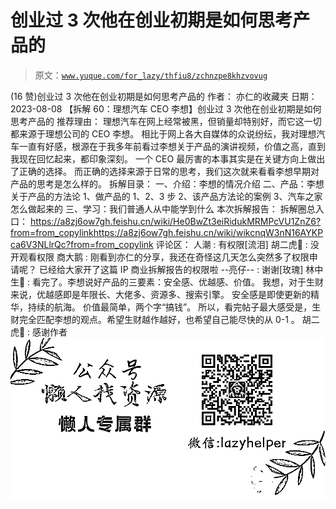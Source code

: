 # 创业过 3 次他在创业初期是如何思考产品的

> 原文：[`www.yuque.com/for_lazy/thfiu8/zchnzpe8khzvovug`](https://www.yuque.com/for_lazy/thfiu8/zchnzpe8khzvovug)

<ne-h2 id="00a6e164" data-lake-id="00a6e164"><ne-heading-ext><ne-heading-anchor></ne-heading-anchor><ne-heading-fold></ne-heading-fold></ne-heading-ext><ne-heading-content><ne-text id="ub4667b87">(16 赞)创业过 3 次他在创业初期是如何思考产品的</ne-text></ne-heading-content></ne-h2> <ne-p id="u3bbf4e47" data-lake-id="u3bbf4e47"><ne-text id="u708d29d9">作者： 亦仁的收藏夹</ne-text></ne-p> <ne-p id="u684a56e3" data-lake-id="u684a56e3"><ne-text id="u44723589">日期：2023-08-08</ne-text></ne-p> <ne-p id="ube932174" data-lake-id="ube932174"><ne-text id="ubb33689f">【拆解 60：理想汽车 CEO 李想】创业过 3 次他在创业初期是如何思考产品的</ne-text></ne-p> <ne-p id="u37de053d" data-lake-id="u37de053d"><ne-text id="u45d34e95">推荐理由：</ne-text></ne-p> <ne-p id="ub1ba1c38" data-lake-id="ub1ba1c38"><ne-text id="u58d9b6a2">理想汽车在网上经常被黑，但销量却特别好，而它这一切都来源于理想公司的 CEO 李想。</ne-text></ne-p> <ne-p id="u0706d8a0" data-lake-id="u0706d8a0"><ne-text id="uc749f24f">相比于网上各大自媒体的众说纷纭，我对理想汽车一直有好感，根源在于我多年前看过李想关于产品的演讲视频，价值之高，直到我现在回忆起来，都印象深刻。</ne-text></ne-p> <ne-p id="u43bcc147" data-lake-id="u43bcc147"><ne-text id="u3b674997">一个 CEO 最厉害的本事其实是在关键方向上做出了正确的选择。</ne-text></ne-p> <ne-p id="ue5c4d5b9" data-lake-id="ue5c4d5b9"><ne-text id="u2c14863e">而正确的选择来源于日常的思考，我们这次就来看看李想早期对产品的思考是怎么样的。</ne-text></ne-p> <ne-p id="u11f9d09c" data-lake-id="u11f9d09c"><ne-text id="u019cf16a">拆解目录：</ne-text></ne-p> <ne-p id="u4dee48b3" data-lake-id="u4dee48b3"><ne-text id="ub3399ff0">一、介绍：李想的情况介绍</ne-text></ne-p> <ne-p id="u8edf6cf1" data-lake-id="u8edf6cf1"><ne-text id="ud2172b75">二、产品：李想关于产品的方法论</ne-text></ne-p> <ne-p id="uf52e63a5" data-lake-id="uf52e63a5"><ne-text id="uaa838e0d">1、做产品的 1、2、3 步</ne-text> <ne-text id="u5131a7fe">2、该产品方法论的案例</ne-text> <ne-text id="ub6f41a33">3、汽车之家怎么做起来的</ne-text></ne-p> <ne-p id="u38e89e4d" data-lake-id="u38e89e4d"><ne-text id="u38bae4e9">三、学习：我们普通人从中能学到什么</ne-text></ne-p> <ne-p id="uf67a16c3" data-lake-id="uf67a16c3"><ne-text id="uf6179e09">本次拆解报告：</ne-text></ne-p> <ne-p id="ue0f5a121" data-lake-id="ue0f5a121"><ne-text id="u70d2ba53">拆解圈总入口：</ne-text></ne-p> <ne-p id="uc9c6e1d9" data-lake-id="uc9c6e1d9">[<ne-text id="u518f8b5e">https://a8zj6ow7gh.feishu.cn/wiki/He0BwZt3eiRidukMRMPcVU1ZnZ6?from=from_copylink</ne-text>](https://a8zj6ow7gh.feishu.cn/wiki/He0BwZt3eiRidukMRMPcVU1ZnZ6?from=from_copylink)[<ne-text id="u5bc3aa0d">https://a8zj6ow7gh.feishu.cn/wiki/wikcnqW3nN16AYKPca6V3NLlrQc?from=from_copylink</ne-text>](https://a8zj6ow7gh.feishu.cn/wiki/wikcnqW3nN16AYKPca6V3NLlrQc?from=from_copylink)</ne-p> <ne-hole id="u2e8ad64e" data-lake-id="u2e8ad64e"><ne-card data-card-name="hr" data-card-type="block" id="Bpwxb" data-event-boundary="card"><ne-p id="u204efbcb" data-lake-id="u204efbcb"><ne-text id="uf64b4ec5">评论区：</ne-text></ne-p> <ne-p id="udcd139e2" data-lake-id="udcd139e2"><ne-text id="u0ee950b2">人潮 : 有权限[流泪]</ne-text> <ne-text id="ub1d8d506">胡二虎🐯 : 没开观看权限</ne-text> <ne-text id="u90a26199">商大鹅 : 刚看到亦仁的分享，我还在奇怪这几天怎么突然多了权限申请呢？</ne-text> <ne-text id="u9ea31745">已经给大家开了这篇 IP 商业拆解报告的权限啦</ne-text> <ne-text id="ud7b2fab1">--亮仔-- : 谢谢[玫瑰]</ne-text> <ne-text id="u098b6514">林中生🍃 : 看完了。李想说好产品的三要素：安全感、优越感、价值。</ne-text> <ne-text id="ubd314b26">我想，对于生财来说，优越感即是年限长、大佬多、资源多、搜索引擎。</ne-text> <ne-text id="u28e9e5dd">安全感是即使更新的精华，持续的航海。</ne-text> <ne-text id="u63a8ff9d">价值最简单，两个字“搞钱”。</ne-text> <ne-text id="u428c0a14">所以，看完帖子最大感受是，生财完全匹配李想的观点。希望生财越作越好，也希望自己能尽快的从 0-1 。</ne-text> <ne-text id="ua659b7b0">胡二虎🐯 : 感谢作者</ne-text></ne-p> <ne-p id="u13c4ad73" data-lake-id="u13c4ad73"><ne-card data-card-name="image" data-card-type="inline" id="zp67V" data-event-boundary="card">![](img/894d30a529e7c37bcd3392323c99941c.png)  <ne-hole id="uc3dde921" data-lake-id="uc3dde921"><ne-card data-card-name="hr" data-card-type="block" id="kvZch" data-event-boundary="card"></ne-card></ne-hole></ne-card></ne-p></ne-card></ne-hole>